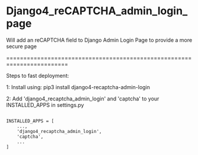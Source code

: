 # Django4_reCAPTCHA_admin_login_page
Will add an reCAPTCHA field to Django Admin Login Page to provide a more secure page

========================================================================

Steps to fast deployment:

1: Install using: pip3 install django4-recaptcha-admin-login

2: Add 'django4_recaptcha_admin_login' and 'captcha' to your INSTALLED_APPS in settings.py

```

INSTALLED_APPS = [
    ...,
    'django4_recaptcha_admin_login',
    'captcha',
    ...
]

```
